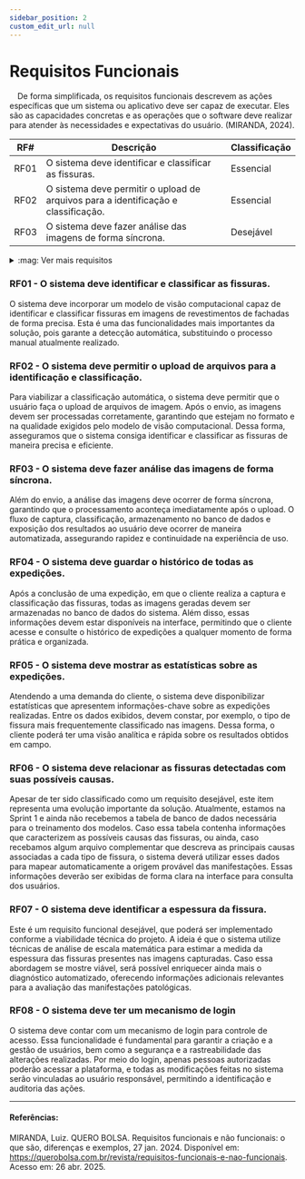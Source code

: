 ```yaml
---
sidebar_position: 2
custom_edit_url: null
---
```


# Requisitos Funcionais

&emsp;De forma simplificada, os requisitos funcionais descrevem as ações específicas que um sistema ou aplicativo deve ser capaz de executar. Eles são as capacidades concretas e as operações que o software deve realizar para atender às necessidades e expectativas do usuário. (MIRANDA, 2024).

| RF#  | Descrição | Classificação | 
|------|-----------|------------------| 
| RF01 | O sistema deve identificar e classificar as fissuras. | Essencial | 
| RF02 | O sistema deve permitir o upload de arquivos para a identificação e classificação. | Essencial | 
| RF03 | O sistema deve fazer análise das imagens de forma síncrona. | Desejável | 
<details class="ver-mais"> 
  <summary>:mag: Ver mais requisitos</summary> 
| RF#  | Descrição | Regra de Negócio | 
|------|-----------|------------------| 
| RF04 | O sistema deve guardar o histórico de todas as expedições. | Essencial | 
| RF05 | O sistema deve mostrar as estatísticas sobre as expedições. | Importante | 
| RF06 | O sistema deve relacionar as fissuras detectadas com suas possíveis causas. | Desejável | 
| RF07 | O sistema deve identificar a espessura da fissura. | Desejável | 
| RF08 | O sistema deve ter um mecanismo de login | Importante | 
</details> 
 
### RF01 - O sistema deve identificar e classificar as fissuras.

O sistema deve incorporar um modelo de visão computacional capaz de identificar e classificar fissuras em imagens de revestimentos de fachadas de forma precisa. Esta é uma das funcionalidades mais importantes da solução, pois garante a detecção automática, substituindo o processo manual atualmente realizado.

### RF02 - O sistema deve permitir o upload de arquivos para a identificação e classificação.

Para viabilizar a classificação automática, o sistema deve permitir que o usuário faça o upload de arquivos de imagem. Após o envio, as imagens devem ser processadas corretamente, garantindo que estejam no formato e na qualidade exigidos pelo modelo de visão computacional. Dessa forma, asseguramos que o sistema consiga identificar e classificar as fissuras de maneira precisa e eficiente.

### RF03 - O sistema deve fazer análise das imagens de forma síncrona.

Além do envio, a análise das imagens deve ocorrer de forma síncrona, garantindo que o processamento aconteça imediatamente após o upload. O fluxo de captura, classificação, armazenamento no banco de dados e exposição dos resultados ao usuário deve ocorrer de maneira automatizada, assegurando rapidez e continuidade na experiência de uso.

### RF04 - O sistema deve guardar o histórico de todas as expedições.

Após a conclusão de uma expedição, em que o cliente realiza a captura e classificação das fissuras, todas as imagens geradas devem ser armazenadas no banco de dados do sistema. Além disso, essas informações devem estar disponíveis na interface, permitindo que o cliente acesse e consulte o histórico de expedições a qualquer momento de forma prática e organizada.

### RF05 - O sistema deve mostrar as estatísticas sobre as expedições.

Atendendo a uma demanda do cliente, o sistema deve disponibilizar estatísticas que apresentem informações-chave sobre as expedições realizadas. Entre os dados exibidos, devem constar, por exemplo, o tipo de fissura mais frequentemente classificado nas imagens. Dessa forma, o cliente poderá ter uma visão analítica e rápida sobre os resultados obtidos em campo.

### RF06 - O sistema deve relacionar as fissuras detectadas com suas possíveis causas.

Apesar de ter sido classificado como um requisito desejável, este item representa uma evolução importante da solução. Atualmente, estamos na Sprint 1 e ainda não recebemos a tabela de banco de dados necessária para o treinamento dos modelos. Caso essa tabela contenha informações que caracterizem as possíveis causas das fissuras, ou ainda, caso recebamos algum arquivo complementar que descreva as principais causas associadas a cada tipo de fissura, o sistema deverá utilizar esses dados para mapear automaticamente a origem provável das manifestações. Essas informações deverão ser exibidas de forma clara na interface para consulta dos usuários.

### RF07 - O sistema deve identificar a espessura da fissura.

Este é um requisito funcional desejável, que poderá ser implementado conforme a viabilidade técnica do projeto. A ideia é que o sistema utilize técnicas de análise de escala matemática para estimar a medida da espessura das fissuras presentes nas imagens capturadas. Caso essa abordagem se mostre viável, será possível enriquecer ainda mais o diagnóstico automatizado, oferecendo informações adicionais relevantes para a avaliação das manifestações patológicas.

### RF08 - O sistema deve ter um mecanismo de login

O sistema deve contar com um mecanismo de login para controle de acesso. Essa funcionalidade é fundamental para garantir a criação e a gestão de usuários, bem como a segurança e a rastreabilidade das alterações realizadas. Por meio do login, apenas pessoas autorizadas poderão acessar a plataforma, e todas as modificações feitas no sistema serão vinculadas ao usuário responsável, permitindo a identificação e auditoria das ações.

---

#### Referências:

MIRANDA, Luiz. QUERO BOLSA. Requisitos funcionais e não funcionais: o que são, diferenças e exemplos, 27 jan. 2024. Disponível em: https://querobolsa.com.br/revista/requisitos-funcionais-e-nao-funcionais. Acesso em: 26 abr. 2025.